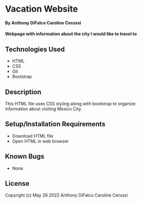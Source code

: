 # Vacation Website

#### By Anthony DiFalco Caroline Cerussi

#### Webpage with information about the city I would like to travel to

## Technologies Used

* HTML
* CSS
* Git
* Bootstrap

## Description

This HTML file uses CSS styling along with bootstrap to organize information about visiting Mexico City.

## Setup/Installation Requirements

* Download HTML file
* Open HTML in web browser

## Known Bugs

* None

## License

Copyright (c) May 26 2022 Anthony DiFalco Caroline Cerussi